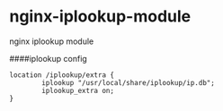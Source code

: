 nginx-iplookup-module
========================

nginx iplookup module

####iplookup config
	
	location /iplookup/extra {
	        iplookup "/usr/local/share/iplookup/ip.db";
	        iplookup_extra on;
	}
	

